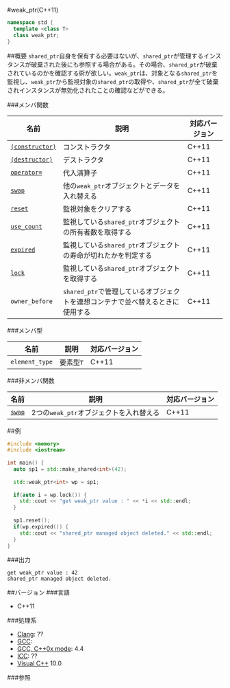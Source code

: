 #weak_ptr(C++11)
```cpp
namespace std {
  template <class T>
  class weak_ptr;
}
```

##概要
`shared_ptr`自身を保有する必要はないが、`shared_ptr`が管理するインスタンスが破棄された後にも参照する場合がある。その場合、`shared_ptr`が破棄されているのかを確認する術が欲しい。`weak_ptr`は、対象となる`shared_ptr`を監視し、`weak_ptr`から監視対象の`shared_ptr`の取得や、`shared_ptr`が全て破棄されインスタンスが無効化されたことの確認などができる。


###メンバ関数

| 名前 | 説明 | 対応バージョン |
|-------------------------------------------|----------------------------------------------------------------|-------|
| [`(constructor)`](./weak_ptr/weak_ptr.md) | コンストラクタ                                                 | C++11 |
| [`(destructor)`](./weak_ptr/-weak_ptr.md) | デストラクタ                                                   | C++11 |
| [`operator=`](./weak_ptr/op_assign.md)    | 代入演算子                                                     | C++11 |
| [`swap`](./weak_ptr/swap.md)              | 他の`weak_ptr`オブジェクトとデータを入れ替える                 | C++11 |
| [`reset`](./weak_ptr/reset.md)            | 監視対象をクリアする                                           | C++11 |
| [`use_count`](./weak_ptr/use_count.md)    | 監視している`shared_ptr`オブジェクトの所有者数を取得する       | C++11 |
| [`expired`](./weak_ptr/expired.md)        | 監視している`shared_ptr`オブジェクトの寿命が切れたかを判定する | C++11 |
| [`lock`](./weak_ptr/lock.md)              | 監視している`shared_ptr`オブジェクトを取得する                 | C++11 |
| `owner_before` | `shared_ptr`で管理しているオブジェクトを連想コンテナで並べ替えるときに使用する | C++11 |


###メンバ型

| 名前           | 説明      | 対応バージョン |
|----------------|-----------|-------|
| `element_type` | 要素型`T` | C++11 |


###非メンバ関数

| 名前 | 説明 | 対応バージョン |
|-----------------------------------|-----------------------------------------|-------|
| [`swap`](./weak_ptr/swap_free.md) | 2つの`weak_ptr`オブジェクトを入れ替える | C++11 |


##例
```cpp
#include <memory>
#include <iostream>
 
int main() {
  auto sp1 = std::make_shared<int>(42);
 
  std::weak_ptr<int> wp = sp1;
 
  if(auto i = wp.lock()) {
    std::cout << "get weak_ptr value : " << *i << std::endl;
  }
 
  sp1.reset();
  if(wp.expired()) {
    std::cout << "shared_ptr managed object deleted." << std::endl;
  }
}
```

###出力
```
get weak_ptr value : 42
shared_ptr managed object deleted.
```

##バージョン
###言語
- C++11

###処理系
- [Clang](/implementation#clang.md): ??
- [GCC](/implementation#gcc.md): 
- [GCC, C++0x mode](/implementation#gcc.md): 4.4
- [ICC](/implementation#icc.md): ??
- [Visual C++](/implementation#visual_cpp.md) 10.0

###参照

